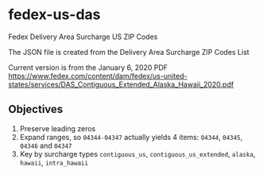 # fedex-us-das

Fedex Delivery Area Surcharge US ZIP Codes

The JSON file is created from the Delivery Area Surcharge ZIP Codes List

Current version is from the January 6, 2020 PDF https://www.fedex.com/content/dam/fedex/us-united-states/services/DAS_Contiguous_Extended_Alaska_Hawaii_2020.pdf

## Objectives

1. Preserve leading zeros
1. Expand ranges, so `04344-04347` actually yields 4 items: `04344`, `04345`, `04346` and `04347`
1. Key by surcharge types `contiguous_us`, `contiguous_us_extended`, `alaska`, `hawaii`, `intra_hawaii`